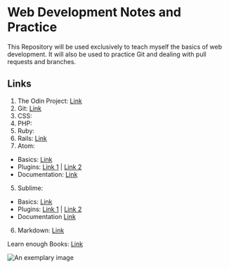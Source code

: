 Web Development Notes and Practice
==================================

This Repository will be used exclusively to teach myself the basics of
web development. It will also be used to practice Git and dealing with pull
requests and branches.

Links
-----

1. The Odin Project: [Link](http://www.theodinproject.com/courses/web-development-101)
2. Git: [Link](https://www.learnenough.com/git-tutorial#sec-installation_and_setup)
3. CSS:
4. PHP:
5. Ruby:
6. Rails: [Link](https://www.railstutorial.org/book)
7. Atom:
  * Basics: [Link](https://flight-manual.atom.io/)
  * Plugins: [Link 1](https://github.com/mehcode/awesome-atom) | [Link 2](http://www.hongkiat.com/blog/useful-atom-packages/)
  * Documentation: [Link](https://atom.io/docs)
5. Sublime:
  * Basics: [Link](https://scotch.io/bar-talk/the-complete-visual-guide-to-sublime-text-3-getting-started-and-keyboard-shortcuts)
  * Plugins: [Link 1](http://aslanbakan.com/en/blog/33-essential-sublime-text-plugins-for-all-developers/) | [Link  2](https://medium.com/@MariaSpr/sublime-text-3-essential-packages-2596133aead9#.kxim0fp2t)
  * Documentation [Link](https://www.sublimetext.com/docs/3/)
6. Markdown: [Link](http://www.unexpected-vortices.com/sw/rippledoc/quick-markdown-example.html)

Learn enough Books: [Link](https://www.learnenough.com/tutorials)

![](cdn.learnenough.com/breaching_whale.jpg "An exemplary image")
